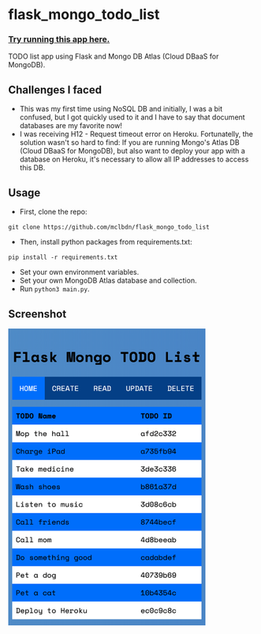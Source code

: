 # flask_mongo_todo_list

### <a href="https://lit-brook-98133.herokuapp.com" target="_blank">Try running this app here.</a>

TODO list app using Flask and Mongo DB Atlas (Cloud DBaaS for MongoDB).

## Challenges I faced
* This was my first time using NoSQL DB and initially, I was a bit confused, but I got quickly used to it and I have to say that document databases are my favorite now!
* I was receiving H12 - Request timeout error on Heroku. Fortunatelly, the solution wasn't so hard to find: If you are running Mongo's Atlas DB (Cloud DBaaS for MongoDB), but also want to deploy your app with a database on Heroku, it's necessary to allow all IP addresses to access this DB.

## Usage

* First, clone the repo:
```
git clone https://github.com/mclbdn/flask_mongo_todo_list
```
* Then, install python packages from requirements.txt:
```
pip install -r requirements.txt
```
* Set your own environment variables.
* Set your own MongoDB Atlas database and collection.
* Run `python3 main.py`.

## Screenshot
<img src="https://raw.githubusercontent.com/mclbdn/flask_mongo_todo_list/main/screenshot.png" width="400" height="600">
